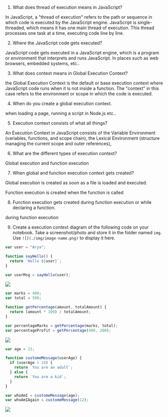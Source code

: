 1. What does thread of execution means in JavaScript?

In JavaScript, a "thread of execution" refers to the path or sequence in which code is executed by the JavaScript engine. JavaScript is single-threaded, which means it has one main thread of execution. This thread processes one task at a time, executing code line by line.

2. Where the JavaScript code gets executed?

JavaScript code gets executed in a JavaScript engine, which is a program or environment that interprets and runs JavaScript.
In places such as web browsers, embedded systems, etc..

3. What does context means in Global Execution Context?

the Global Execution Context is the default or base execution context where JavaScript code runs when it is not inside a function. The "context" in this case refers to the environment or scope in which the code is executed.

4. When do you create a global execution context.

when loading a page, running a script in Node.js etc..

5. Execution context consists of what all things?

An Execution Context in JavaScript consists of the Variable Environment (variables, functions, and scope chain), the Lexical Environment (structure managing the current scope and outer references),

6. What are the different types of execution context?

Global execution and function execution

7. When global and function execution context gets created?

Global execution is created as soon as a file is loaded and executed.

Function execution is created when the function is called

8. Function execution gets created during function execution or while declaring a function.

during function execution

9. Create a execution context diagram of the following code on your notebook. Take a screenshot/photo and store it in the folder named `img`. Use `![](./img/image-name.png)` to display it here.

```js
var user = "Arya";

function sayHello() {
  return `Hello ${user}`;
}

var userMsg = sayHello(user);
```

<!-- Put your image here -->

![](./img/image-name.jpg)

```js
var marks = 400;
var total = 500;

function getPercentage(amount, totalAmount) {
  return (amount * 100) / totalAmount;
}

var percentageMarks = getPercentage(marks, total);
var percentageProfit = getPercentage(400, 200);
```

<!-- Put your image here -->

![](./img/image-name.jpg)

```js
var age = 21;

function customeMessage(userAge) {
  if (userAge > 18) {
    return `You are an adult`;
  } else {
    return `You are a kid`;
  }
}

var whoAmI = customeMessage(age);
var whoAmIAgain = customeMessage(12);
```

<!-- Put your image here -->

![](./img/image-name.jpg)
